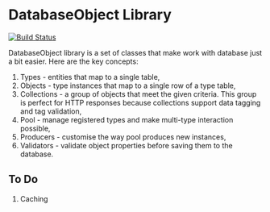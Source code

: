 # DatabaseObject Library

[![Build Status](https://travis-ci.org/activecollab/databaseobject.svg?branch=master)](https://travis-ci.org/activecollab/databaseobject)

DatabaseObject library is a set of classes that make work with database just a bit easier. Here are the key concepts:

1. Types - entities that map to a single table,
2. Objects - type instances that map to a single row of a type table,
3. Collections - a group of objects that meet the given criteria. This group is perfect for HTTP responses because collections support data tagging and tag validation,
4. Pool - manage registered types and make multi-type interaction possible,
6. Producers - customise the way pool produces new instances,
7. Validators - validate object properties before saving them to the database.

## To Do

1. Caching
